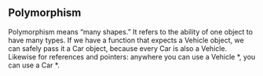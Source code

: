 ## Polymorphism

Polymorphism means “many shapes.” It refers to the ability of one object to have many
types. If we have a function that expects a Vehicle object, we can safely pass it a Car
object, because every Car is also a Vehicle. Likewise for references and pointers: anywhere
you can use a Vehicle *, you can use a Car *.
